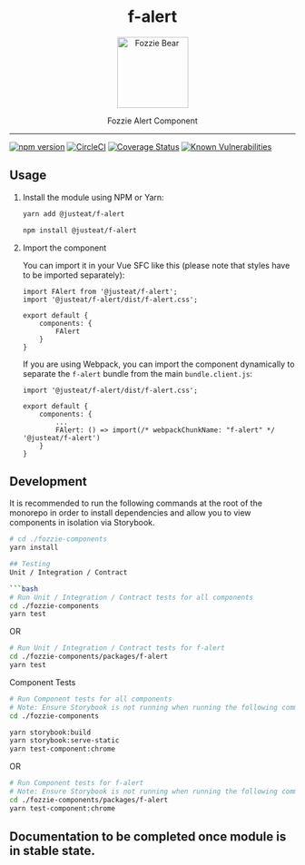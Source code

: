 
<div align="center">
  <h1>f-alert</h1>

  <img width="125" alt="Fozzie Bear" src="../../bear.png" />

  <p>Fozzie Alert Component</p>
</div>

---

[![npm version](https://badge.fury.io/js/%40justeat%2Ff-alert.svg)](https://badge.fury.io/js/%40justeat%2Ff-alert)
[![CircleCI](https://circleci.com/gh/justeat/fozzie-components.svg?style=svg)](https://circleci.com/gh/justeat/workflows/fozzie-components)
[![Coverage Status](https://coveralls.io/repos/github/justeat/f-alert/badge.svg)](https://coveralls.io/github/justeat/f-alert)
[![Known Vulnerabilities](https://snyk.io/test/github/justeat/f-alert/badge.svg?targetFile=package.json)](https://snyk.io/test/github/justeat/f-alert?targetFile=package.json)


## Usage

1.  Install the module using NPM or Yarn:

    ```bash
    yarn add @justeat/f-alert
    ```

    ```bash
    npm install @justeat/f-alert
    ```

2.  Import the component

    You can import it in your Vue SFC like this (please note that styles have to be imported separately):

    ```
    import FAlert from '@justeat/f-alert';
    import '@justeat/f-alert/dist/f-alert.css';

    export default {
        components: {
            FAlert
        }
    }
    ```

    If you are using Webpack, you can import the component dynamically to separate the `f-alert` bundle from the main `bundle.client.js`:

    ```
    import '@justeat/f-alert/dist/f-alert.css';

    export default {
        components: {
            ...
            FAlert: () => import(/* webpackChunkName: "f-alert" */ '@justeat/f-alert')
        }
    }

    ```

## Development
It is recommended to run the following commands at the root of the monorepo in order to install dependencies and allow you to view components in isolation via Storybook.

```bash
# cd ./fozzie-components
yarn install

## Testing
Unit / Integration / Contract

```bash
# Run Unit / Integration / Contract tests for all components
cd ./fozzie-components
yarn test
```

OR

```bash
# Run Unit / Integration / Contract tests for f-alert
cd ./fozzie-components/packages/f-alert
yarn test
```

Component Tests
```bash
# Run Component tests for all components
# Note: Ensure Storybook is not running when running the following commands
cd ./fozzie-components

yarn storybook:build
yarn storybook:serve-static
yarn test-component:chrome
```

OR

```bash
# Run Component tests for f-alert
# Note: Ensure Storybook is not running when running the following commands
cd ./fozzie-components/packages/f-alert
yarn test-component:chrome
```

## Documentation to be completed once module is in stable state.
